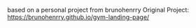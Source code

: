 based on a personal project from brunohenrry
Original Project: https://brunohenrry.github.io/gym-landing-page/
